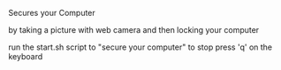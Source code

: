 Secures your Computer

by taking a picture with web camera and then locking your computer

run the start.sh script to "secure your computer"
to stop press 'q' on the keyboard